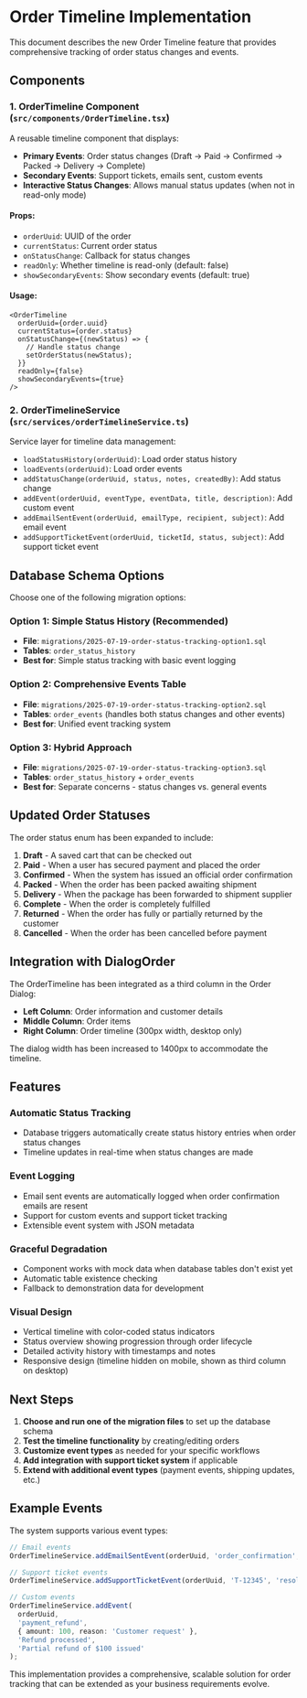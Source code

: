 # Order Timeline Implementation

This document describes the new Order Timeline feature that provides comprehensive tracking of order status changes and events.

## Components

### 1. OrderTimeline Component (`src/components/OrderTimeline.tsx`)

A reusable timeline component that displays:
- **Primary Events**: Order status changes (Draft → Paid → Confirmed → Packed → Delivery → Complete)
- **Secondary Events**: Support tickets, emails sent, custom events
- **Interactive Status Changes**: Allows manual status updates (when not in read-only mode)

#### Props:
- `orderUuid`: UUID of the order
- `currentStatus`: Current order status
- `onStatusChange`: Callback for status changes
- `readOnly`: Whether timeline is read-only (default: false)
- `showSecondaryEvents`: Show secondary events (default: true)

#### Usage:
```tsx
<OrderTimeline
  orderUuid={order.uuid}
  currentStatus={order.status}
  onStatusChange={(newStatus) => {
    // Handle status change
    setOrderStatus(newStatus);
  }}
  readOnly={false}
  showSecondaryEvents={true}
/>
```

### 2. OrderTimelineService (`src/services/orderTimelineService.ts`)

Service layer for timeline data management:
- `loadStatusHistory(orderUuid)`: Load order status history
- `loadEvents(orderUuid)`: Load order events
- `addStatusChange(orderUuid, status, notes, createdBy)`: Add status change
- `addEvent(orderUuid, eventType, eventData, title, description)`: Add custom event
- `addEmailSentEvent(orderUuid, emailType, recipient, subject)`: Add email event
- `addSupportTicketEvent(orderUuid, ticketId, status, subject)`: Add support ticket event

## Database Schema Options

Choose one of the following migration options:

### Option 1: Simple Status History (Recommended)
- **File**: `migrations/2025-07-19-order-status-tracking-option1.sql`
- **Tables**: `order_status_history`
- **Best for**: Simple status tracking with basic event logging

### Option 2: Comprehensive Events Table
- **File**: `migrations/2025-07-19-order-status-tracking-option2.sql`
- **Tables**: `order_events` (handles both status changes and other events)
- **Best for**: Unified event tracking system

### Option 3: Hybrid Approach
- **File**: `migrations/2025-07-19-order-status-tracking-option3.sql`
- **Tables**: `order_status_history` + `order_events`
- **Best for**: Separate concerns - status changes vs. general events

## Updated Order Statuses

The order status enum has been expanded to include:

1. **Draft** - A saved cart that can be checked out
2. **Paid** - When a user has secured payment and placed the order  
3. **Confirmed** - When the system has issued an official order confirmation
4. **Packed** - When the order has been packed awaiting shipment
5. **Delivery** - When the package has been forwarded to shipment supplier
6. **Complete** - When the order is completely fulfilled
7. **Returned** - When the order has fully or partially returned by the customer
8. **Cancelled** - When the order has been cancelled before payment

## Integration with DialogOrder

The OrderTimeline has been integrated as a third column in the Order Dialog:
- **Left Column**: Order information and customer details
- **Middle Column**: Order items
- **Right Column**: Order timeline (300px width, desktop only)

The dialog width has been increased to 1400px to accommodate the timeline.

## Features

### Automatic Status Tracking
- Database triggers automatically create status history entries when order status changes
- Timeline updates in real-time when status changes are made

### Event Logging
- Email sent events are automatically logged when order confirmation emails are resent
- Support for custom events and support ticket tracking
- Extensible event system with JSON metadata

### Graceful Degradation  
- Component works with mock data when database tables don't exist yet
- Automatic table existence checking
- Fallback to demonstration data for development

### Visual Design
- Vertical timeline with color-coded status indicators
- Status overview showing progression through order lifecycle
- Detailed activity history with timestamps and notes
- Responsive design (timeline hidden on mobile, shown as third column on desktop)

## Next Steps

1. **Choose and run one of the migration files** to set up the database schema
2. **Test the timeline functionality** by creating/editing orders
3. **Customize event types** as needed for your specific workflows
4. **Add integration with support ticket system** if applicable
5. **Extend with additional event types** (payment events, shipping updates, etc.)

## Example Events

The system supports various event types:

```typescript
// Email events
OrderTimelineService.addEmailSentEvent(orderUuid, 'order_confirmation', 'customer@example.com');

// Support ticket events  
OrderTimelineService.addSupportTicketEvent(orderUuid, 'T-12345', 'resolved', 'Delivery inquiry');

// Custom events
OrderTimelineService.addEvent(
  orderUuid,
  'payment_refund',
  { amount: 100, reason: 'Customer request' },
  'Refund processed',
  'Partial refund of $100 issued'
);
```

This implementation provides a comprehensive, scalable solution for order tracking that can be extended as your business requirements evolve.
